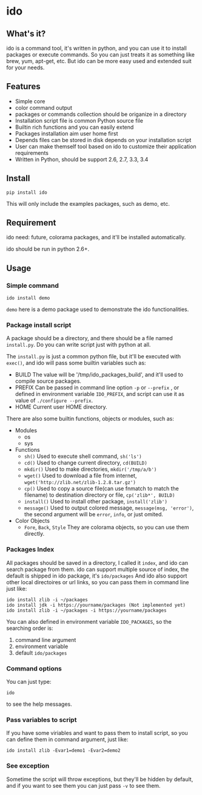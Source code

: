 # ido

## What's it?

ido is a command tool, it's written in python, and you can use it to install packages or
execute commands. So you can just treats it as something like brew, yum, apt-get, etc.
But ido can be more easy used and extended suit for your needs.

## Features

* Simple core
* color command output
* packages or commands collection should be origanize in a directory
* Installation script file is common Python source file
* Builtin rich functions and you can easily extend
* Packages installation aim user home first
* Depends files can be stored in disk depends on your installation script
* User can make themself tool based on ido to customize their application requirements
* Written in Python, should be support 2.6, 2.7, 3.3, 3.4

## Install

```
pip install ido
```

This will only include the examples packages, such as demo, etc.

## Requirement

ido need: future, colorama packages, and it'll be installed automatically.

ido should be run in python 2.6+.

## Usage

### Simple command

```
ido install demo
```

`demo` here is a demo package used to demonstrate the ido functionalities.

### Package install script

A package should be a directory, and there should be a file named `install.py`.
Do you can write script just with python at all.

The `install.py` is just a common python file, but it'll be executed with `exec()`,
and ido will pass some builtin variables such as:

* BUILD The value will be '/tmp/ido_packages_build', and it'll used to compile source packages.
* PREFIX Can be passed in command line option `-p` or `--prefix` , or defined in environment
  variable `IDO_PREFIX`, and script can use it as value of `./configure --prefix`.
* HOME Current user HOME directory.

There are also some builtin functions, objects or modules, such as:

* Modules
    * os
    * sys
* Functions
    * `sh()` Used to execute shell command, `sh('ls')`
    * `cd()` Used to change current directory, `cd(BUILD)`
    * `mkdir()` Used to make directories, `mkdir('/tmp/a/b')`
    * `wget()` Used to download a file from internet, `wget('http://zlib.net/zlib-1.2.8.tar.gz')`
    * `cp()` Used to copy a source file(can use fnmatch to match the filename) to destination directory or file, `cp('zlib*', BUILD)`
    * `install()` Used to install other package, `install('zlib')`
    * `message()` Used to output colored message, `message(msg, 'error')`, the second argument
      will be `error`, `info`, or just omited.
* Color Objects
    * `Fore`, `Back`, `Style` They are colorama objects, so you can use them directly.

### Packages Index

All packages should be saved in a directory, I called it `index`, and ido can search package from them. ido
can support multiple source of index, the default is shipped in ido package, it's `ido/packages`
And ido also support other local directoires or url links, so you can pass them in command
line just like:

```
ido install zlib -i ~/packages
ido install jdk -i https://yourname/packages (Not implemented yet)
ido install zlib -i ~/packages -i https://yourname/packages
```

You can also defined in environment variable `IDO_PACKAGES`, so the searching order is:

1. command line argument
1. environment variable
1. default `ido/packages`

### Command options

You can just type:

```
ido
```

to see the help messages.

### Pass variables to script

If you have some viriables and want to pass them to install script, so you can define them
in command argument, just like:

```
ido install zlib -Evar1=demo1 -Evar2=demo2
```

### See exception

Sometime the script will throw exceptions, but they'll be hidden by default, and if you want
to see them you can just pass `-v` to see them.